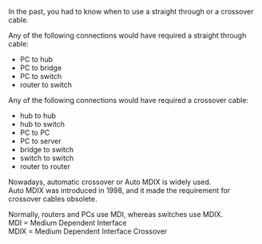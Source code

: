 In the past, you had to know when to use a straight through or a crossover cable.  

Any of the following connections would have required a straight through cable:
- PC to hub
- PC to bridge
- PC to switch
- router to switch

Any of the following connections would have required a crossover cable:
- hub to hub
- hub to switch
- PC to PC
- PC to server
- bridge to switch
- switch to switch
- router to router 

Nowadays, automatic crossover or Auto MDIX is widely used.  
Auto MDIX was introduced in 1998, and it made the requirement for crossover cables obsolete.  

Normally, routers and PCs use MDI, whereas switches use MDIX.  
MDI = Medium Dependent Interface  
MDIX = Medium Dependent Interface Crossover
